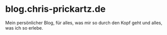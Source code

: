 # blog.chris-prickartz.de
Mein persönlicher Blog, für alles, was mir so durch den Kopf geht und alles, was ich so erlebe.
